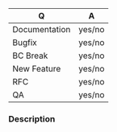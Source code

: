 <!--
Fill in the relevant information below to help triage your issue.

Assuming the current release is 1.5.0, the next patch release is 1.5.1, the next minor is 1.6.0 and the next major is 2.0.0, The Current release branch will be `1.5.x`, the next minor branch will be `1.6.x`, and the next major branch will be `2.0.x`

Pick the target branch based on the following criteria:
  * Documentation improvement: Current release branch 1.5.x
  * Bugfix: Current release branch 1.5.x
  * QA improvement (additional tests, CS fixes, etc.) that does not change code
    behavior: Next minor 1.6.x
  * New feature, or refactor of existing code: Next minor 1.6.x
  * Backwards incompatible features and refactoring: Next major 2.0.x

You MUST provide a signoff in your commits for us to be able to accept your
patch; you can do this by providing either the --signoff or -s flag when using
"git commit". Please see the project contributing guide and
https://developercertificate.org for details.
-->

|    Q          | A      |
|-------------- |--------|
| Documentation | yes/no |
| Bugfix        | yes/no |
| BC Break      | yes/no |
| New Feature   | yes/no |
| RFC           | yes/no |
| QA            | yes/no |

### Description

<!--

Tell us about why this change is necessary:
- Are you fixing a bug or providing a failing unit test to demonstrate a bug?
  - How do you reproduce it?
  - What did you expect to happen?
  - What actually happened?
  - TARGET THE CURRENT RELEASE BRANCH

- Are you adding documentation?
  - TARGET THE CURRENT RELEASE BRANCH

- Are you providing a QA improvement (additional tests, CS fixes, etc.) that
  does not change behavior?
  - Explain why the changes are necessary
  - TARGET THE NEXT MINOR BRANCH

- Are you fixing a BC Break?
  - How do you reproduce it?
  - What was the previous behavior?
  - What is the current behavior?
  - TARGET THE CURRENT RELEASE BRANCH

- Are you adding something the library currently does not support?
  - Why should it be added?
  - What will it enable?
  - How will the code be used?
  - TARGET THE NEXT MINOR BRANCH OR THE NEXT MAJOR IF BC WILL BE BROKEN

- Are you refactoring code?
  - Why do you feel the refactor is necessary?
  - What types of refactoring are you doing?
  - TARGET THE NEXT MINOR BRANCH OR THE NEXT MAJOR IF BC WILL BE BROKEN
-->
